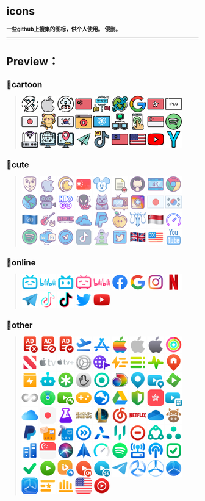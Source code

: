 # icons
**一些github上搜集的图标，供个人使用。**
**侵删。**

---
# Preview：
## 📁cartoon
> <img src="/cartoon/Airport.png" alt="Airport" style="zoom:40%;" />    <img src="/cartoon/Apple.png" alt="Apple" style="zoom:40%;" />    <img src="/cartoon/Available.png" alt="Available" style="zoom:40%;" />    <img src="/cartoon/CN.png" alt="CN" style="zoom:40%;" />    <img src="/cartoon/Final.png" alt="Final" style="zoom:40%;" />    <img src="/cartoon/Global.png" alt="Global" style="zoom:40%;" />    <img src="/cartoon/Google.png" alt="Google" style="zoom:40%;" />    <img src="/cartoon/HK.png" alt="HK" style="zoom:40%;" />    <img src="/cartoon/IPLC.png" alt="IPLC" style="zoom:40%;" />    <img src="/cartoon/JP.png" alt="JP" style="zoom:40%;" />    <img src="/cartoon/KittyLink.png" alt="KittyLink" style="zoom:40%;" />    <img src="/cartoon/KR.png" alt="KR" style="zoom:40%;" />    <img src="/cartoon/Netflix.png" alt="Netflix" style="zoom:40%;" />    <img src="/cartoon/Other.png" alt="Other" style="zoom:40%;" />    <img src="/cartoon/RoundRobin.png" alt="RoundRobin" style="zoom:40%;" />    <img src="/cartoon/Select.png" alt="Select" style="zoom:40%;" />    <img src="/cartoon/SG.png" alt="SG" style="zoom:40%;" />    <img src="/cartoon/Spotify.png" alt="Spotify" style="zoom:40%;" />    <img src="/cartoon/SSID.png" alt="SSID" style="zoom:40%;" />    <img src="/cartoon/Streaming.png" alt="Streaming" style="zoom:40%;" />    <img src="/cartoon/StreamingSE.png" alt="StreamingSE" style="zoom:40%;" />    <img src="/cartoon/Telegram.png" alt="Telegram" style="zoom:40%;" />    <img src="/cartoon/TikTok.png" alt="TikTok" style="zoom:40%;" />    <img src="/cartoon/TW.png" alt="TW" style="zoom:40%;" />    <img src="/cartoon/US.png" alt="US" style="zoom:40%;" />    <img src="/cartoon/YouTube.png" alt="YouTube" style="zoom:40%;" />    <img src="/cartoon/YoYu.png" alt="YoYu" style="zoom:40%;" />

## 📁cute
><img src="/cute/Advertising.png" alt="Advertising" style="zoom:40%;" />    <img src="/cute/Apple.png" alt="Apple" style="zoom:40%;" />    <img src="/cute/BiliBili.png" alt="BiliBili" style="zoom:40%;" />    <img src="/cute/CHINAX.png" alt="CHINAX" style="zoom:40%;" />    <img src="/cute/DHF.png" alt="DHF" style="zoom:40%;" />    <img src="/cute/Final.png" alt="Final" style="zoom:40%;" />    <img src="/cute/Github.png" alt="Github" style="zoom:40%;" />    <img src="/cute/Gnsp.png" alt="Gnsp" style="zoom:40%;" />    <img src="/cute/Google.png" alt="Google" style="zoom:40%;" />    <img src="/cute/Gwwz.png" alt="Gwwz" style="zoom:40%;" />    <img src="/cute/Gwys.png" alt="Gwys" style="zoom:40%;" />    <img src="/cute/HBO.png" alt="HBO" style="zoom:40%;" />    <img src="/cute/Hijacking.png" alt="Hijacking" style="zoom:40%;" />    <img src="/cute/Hulu.png" alt="Hulu" style="zoom:40%;" />    <img src="/cute/HWDS.png" alt="HWDS" style="zoom:40%;" />    <img src="/cute/Instagram.png" alt="Instagram" style="zoom:40%;" />    <img src="/cute/Japan.png" alt="Japan" style="zoom:40%;" />    <img src="/cute/Korea.png" alt="Korea" style="zoom:40%;" />    <img src="/cute/Nations.png" alt="Nations" style="zoom:40%;" />    <img src="/cute/Netease_Music.png" alt="Netease_Music" style="zoom:40%;" />    <img src="/cute/Netflix.png" alt="Netflix" style="zoom:40%;" />    <img src="/cute/OneDrive.png" alt="OneDrive" style="zoom:40%;" />    <img src="/cute/paypal.png" alt="paypal" style="zoom:40%;" />    <img src="/cute/Pgxw.png" alt="Pgxw" style="zoom:40%;" />    <img src="/cute/Pornhub.png" alt="Pornhub" style="zoom:40%;" />    <img src="/cute/Singapore.png" alt="Singapore" style="zoom:40%;" />    <img src="/cute/Speedtest.png" alt="Speedtest" style="zoom:40%;" />    <img src="/cute/Spotify.png" alt="Spotify" style="zoom:40%;" />    <img src="/cute/SSID.png" alt="SSID" style="zoom:40%;" />    <img src="/cute/Telegram.png" alt="Telegram" style="zoom:40%;" />    <img src="/cute/Tiktok.png" alt="Tiktok" style="zoom:40%;" />    <img src="/cute/TVB.png" alt="TVB" style="zoom:40%;" />    <img src="/cute/twitter.png" alt="twitter" style="zoom:40%;" />    <img src="/cute/UK.png" alt="UK" style="zoom:40%;" />    <img src="/cute/USAX.png" alt="USAX" style="zoom:40%;" />    <img src="/cute/YouTube.png" alt="YouTube" style="zoom:40%;" />

## 📁online
><img src="/online/bilibili.png" alt="bilibili" style="zoom:40%;" />    <img src="/online/bilibili_1.png" alt="bilibili_1" style="zoom:40%;" />   <img src="/online/bilibili_2.png" alt="bilibili_2" style="zoom:40%;" /> <img src="/online/bilibili_3.png" alt="bilibili_3" style="zoom:40%;" />   <img src="/online/bilibili_4.png" alt="bilibili_4" style="zoom:40%;" /> <img src="/online/Facebook.png" alt="Facebook" style="zoom:40%;" />    <img src="/online/Google_Search.png" alt="Google_Search" style="zoom:40%;" />    <img src="/online/Instagram.png" alt="Instagram" style="zoom:40%;" />  <img src="/online/Netflix.png" alt="Netflix" style="zoom:40%;" />  <img src="/online/Telegram.png" alt="Telegram" style="zoom:40%;" />    <img src="/online/TikTok.png" alt="TikTok" style="zoom:40%;" />    <img src="/online/TikTok_Alt.png" alt="TikTok_Alt" style="zoom:40%;" />    <img src="/online/Twitter.png" alt="Twitter" style="zoom:40%;" />    <img src="/online/YouTube.png" alt="YouTube" style="zoom:40%;" />

## 📁other
><img src="/online/other/AdBlack.png" alt="AdBlack" style="zoom:40%;" />    <img src="/online/other/Advertising.png" alt="Advertising" style="zoom:40%;" />    <img src="/online/other/AdWhite.png" alt="AdWhite" style="zoom:40%;" />    <img src="/online/other/Airport.png" alt="Airport" style="zoom:40%;" />    <img src="/online/other/App_Store.png" alt="App_Store" style="zoom:40%;" />    <img src="/online/other/Apple.png" alt="Apple" style="zoom:40%;" />    <img src="/online/other/Apple_1.png" alt="Apple_1" style="zoom:40%;" />    <img src="/online/other/Apple_2.png" alt="Apple_2" style="zoom:40%;" />    <img src="/online/other/Apple_Fitness.png" alt="Apple_Fitness" style="zoom:40%;" />    <img src="/online/other/Apple_News.png" alt="Apple_News" style="zoom:40%;" />    <img src="/online/other/Apple_TV.png" alt="Apple_TV" style="zoom:40%;" />    <img src="/online/other/Apple_TV_Plus.png" alt="Apple_TV_Plus" style="zoom:40%;" />    <img src="/online/other/Apple_Update.png" alt="Apple_Update" style="zoom:40%;" />    <img src="/online/other/Area.png" alt="Area" style="zoom:40%;" />    <img src="/online/other/Auto.png" alt="Auto" style="zoom:40%;" />    <img src="/online/other/Available.png" alt="Available" style="zoom:40%;" />    <img src="/online/other/Available_Alt.png" alt="Available_Alt" style="zoom:40%;" />    <img src="/online/other/Back.png" alt="Back" style="zoom:40%;" />    <img src="/online/other/Bookpedia.png" alt="Bookpedia" style="zoom:40%;" />    <img src="/online/other/Bot.png" alt="Bot" style="zoom:40%;" />    <img src="/online/other/Clubhouse.png" alt="Clubhouse" style="zoom:40%;" />    <img src="/online/other/Clubhouse_1.png" alt="Clubhouse_1" style="zoom:40%;" />    <img src="/online/other/Direct.png" alt="Direct" style="zoom:40%;" />    <img src="/online/other/discovery+.png" alt="discovery+" style="zoom:40%;" />    <img src="/online/other/Domestic.png" alt="Domestic" style="zoom:40%;" />    <img src="/online/other/DomesticMedia.png" alt="DomesticMedia" style="zoom:40%;" />    <img src="/online/other/Emby.png" alt="Emby" style="zoom:40%;" />    <img src="/online/other/Final.png" alt="Final" style="zoom:40%;" />    <img src="/online/other/Find_My.png" alt="Find_My" style="zoom:40%;" />    <img src="/online/other/ForeignMedia.png" alt="ForeignMedia" style="zoom:40%;" />    <img src="/online/other/Game.png" alt="Game" style="zoom:40%;" />    <img src="/online/other/Global.png" alt="Global" style="zoom:40%;" />    <img src="/online/other/Google_Drive.png" alt="Google_Drive" style="zoom:40%;" />    <img src="/online/other/Hijacking.png" alt="Hijacking" style="zoom:40%;" />    <img src="/online/other/HK.png" alt="HK" style="zoom:40%;" />    <img src="/online/other/HKMTMedia.png" alt="HKMTMedia" style="zoom:40%;" />  <img src="/online/other/iCloud.png" alt="iCloud" style="zoom:40%;" />  <img src="/online/other/JP.png" alt="JP" style="zoom:40%;" />    <img src="/online/other/Lab.png" alt="Lab" style="zoom:40%;" />    <img src="/online/other/League_of_Legends.png" alt="League_of_Legends" style="zoom:40%;" />    <img src="/online/other/LOL.png" alt="LOL" style="zoom:40%;" />    <img src="/online/other/Netease_Music.png" alt="Netease_Music" style="zoom:40%;" />    <img src="/online/other/Netflix_Letter.png" alt="Netflix_Letter" style="zoom:40%;" />    <img src="/online/other/OneDrive.png" alt="OneDrive" style="zoom:40%;" />    <img src="/online/other/Ox.png" alt="Ox" style="zoom:40%;" />    <img src="/online/other/PayPal.png" alt="PayPal" style="zoom:40%;" />    <img src="/online/other/PostBox.png" alt="PostBox" style="zoom:40%;" />    <img src="/online/other/PostBox_Alt.png" alt="PostBox_Alt" style="zoom:40%;" />    <img src="/online/other/Proxy.png" alt="Proxy" style="zoom:40%;" />    <img src="/online/other/Quantumult_X.png" alt="Quantumult_X" style="zoom:40%;" />    <img src="/online/other/Qure.png" alt="Qure" style="zoom:40%;" />    <img src="/online/other/Reject.png" alt="Reject" style="zoom:40%;" />    <img src="/online/other/Round_Robin.png" alt="Round_Robin" style="zoom:40%;" />    <img src="/online/other/Round_Robin_Alt.png" alt="Round_Robin_Alt" style="zoom:40%;" />    <img src="/online/other/Server.png" alt="Server" style="zoom:40%;" />    <img src="/online/other/SG.png" alt="SG" style="zoom:40%;" />    <img src="/online/other/Siri.png" alt="Siri" style="zoom:40%;" />    <img src="/online/other/Spark.png" alt="Spark" style="zoom:40%;" />    <img src="/online/other/Speedtest.png" alt="Speedtest" style="zoom:40%;" />    <img src="/online/other/Spotify.png" alt="Spotify" style="zoom:40%;" />    <img src="/online/other/SSID.png" alt="SSID" style="zoom:40%;" />    <img src="/online/other/SSID_Alt.png" alt="SSID_Alt" style="zoom:40%;" />    <img src="/online/other/Static.png" alt="Static" style="zoom:40%;" />    <img src="/online/other/Static_Alt.png" alt="Static_Alt" style="zoom:40%;" />    <img src="/online/other/Streaming.png" alt="Streaming" style="zoom:40%;" />    <img src="/online/other/Streaming_1.png" alt="Streaming_1" style="zoom:40%;" />    <img src="/online/other/StreamingCN.png" alt="StreamingCN" style="zoom:40%;" />    <img src="/online/other/StreamingSE.png" alt="StreamingSE" style="zoom:40%;" />    <img src="/online/other/Telegram_X.png" alt="Telegram_X" style="zoom:40%;" />    <img src="/online/other/TestFlight.png" alt="TestFlight" style="zoom:40%;" />    <img src="/online/other/TestFlight_1.png" alt="TestFlight_1" style="zoom:40%;" />    <img src="/online/other/TestFlight_2.png" alt="TestFlight_2" style="zoom:40%;" />  <img src="/online/other/TestFlight_3.PNG" alt="TestFlight" style="zoom:40%;" />  <img src="/online/other/ULB.png" alt="ULB" style="zoom:40%;" />    <img src="/online/other/ULB_Alt.png" alt="ULB_Alt" style="zoom:40%;" />    <img src="/online/other/US.png" alt="US" style="zoom:40%;" />    <img src="/online/other/YouTube_Music.png" alt="YouTube_Music" style="zoom:40%;" />
